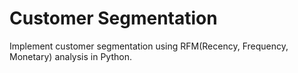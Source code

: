 # Customer Segmentation
 Implement customer segmentation using RFM(Recency, Frequency, Monetary) analysis in Python.
